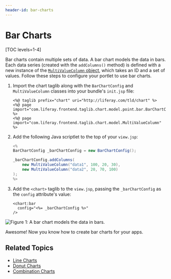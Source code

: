 ```yaml
---
header-id: bar-charts
---
```


# Bar Charts

[TOC levels=1-4]

Bar charts contain multiple sets of data. A bar chart models the data in bars.
Each data series (created with the `addColumns()` method) is defined with a new
instance of the
[`MultiValueColumn` object](https://docs.liferay.com/portal/7.2-latest/apps/frontend-taglib-2.0.2/javadocs/com/liferay/frontend/taglib/chart/model/MultiValueColumn.html),
which takes an ID and a set of values. Follow these steps to configure your
portlet to use bar charts.

1.  Import the chart taglib along with the `BarChartConfig` and
    `MultiValueColumn` classes into your bundle's `init.jsp` file:

    ```markup
    <%@ taglib prefix="chart" uri="http://liferay.com/tld/chart" %>
    <%@ page import="com.liferay.frontend.taglib.chart.model.point.bar.BarChartConfig" %>
    <%@ page import="com.liferay.frontend.taglib.chart.model.MultiValueColumn" %>
    ```

2.  Add the following Java scriptlet to the top of your `view.jsp`:

    ```java
    <%
    BarChartConfig _barChartConfig = new BarChartConfig();

    _barChartConfig.addColumns(
    	new MultiValueColumn("data1", 100, 20, 30),
    	new MultiValueColumn("data2", 20, 70, 100)
    );
    %>
    ```

3.  Add the `<chart>` taglib to the `view.jsp`, passing the `_barChartConfig` as
    the `config` attribute's value:

    ```markup
    <chart:bar
      config="<%= _barChartConfig %>"
    />
    ```

![Figure 1: A bar chart models the data in bars.](../../../../images/chart-taglib-bar.png)

Awesome! Now you know how to create bar charts for your apps.

## Related Topics

- [Line Charts](/docs/7-2/reference/-/knowledge_base/r/line-charts)
- [Donut Charts](/docs/7-2/reference/-/knowledge_base/r/donut-charts)
- [Combination Charts](/docs/7-2/reference/-/knowledge_base/r/combination-charts)
